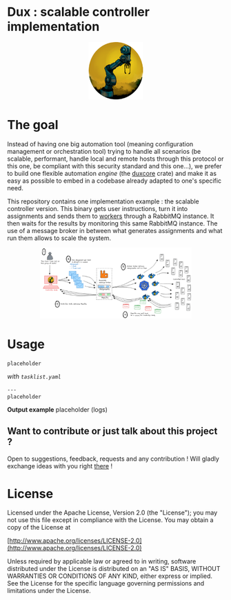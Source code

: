 # Dux : scalable controller implementation
<div align="center">
<img src="img/dux.png" width="25%">
</div>

# The goal
Instead of having one big automation tool (meaning configuration management or orchestration tool) trying to handle all scenarios (be scalable, performant, handle local and remote hosts through this protocol or this one, be compliant with this security standard and this one...), we prefer to build one flexible automation *engine* (the [duxcore](https://crates.io/crates/duxcore) crate) and make it as easy as possible to embed in a codebase already adapted to one's specific need.

This repository contains one implementation example : the scalable controller version. This binary gets user instructions, turn it into assignments and sends them to [workers](https://gitlab.com/dux-tool/dux-scalable-worker) through a RabbitMQ instance. It then waits for the results by monitoring this same RabbitMQ instance. The use of a message broker in between what generates assignments and what run them allows to scale the system.

<div align="center">
<img src="img/scalable-illustration.png" width="70%">
</div>

# Usage
~~~
placeholder
~~~

*with `tasklist.yaml`*
~~~
---
placeholder
~~~

**Output example**
placeholder (logs)

## Want to contribute or just talk about this project ?
Open to suggestions, feedback, requests and any contribution ! Will gladly exchange ideas with you right [there](https://discord.com/invite/2gxAW7uzsx) !

# License
Licensed under the Apache License, Version 2.0 (the "License");
you may not use this file except in compliance with the License.
You may obtain a copy of the License at

[http://www.apache.org/licenses/LICENSE-2.0](http://www.apache.org/licenses/LICENSE-2.0)

Unless required by applicable law or agreed to in writing, software
distributed under the License is distributed on an "AS IS" BASIS,
WITHOUT WARRANTIES OR CONDITIONS OF ANY KIND, either express or implied.
See the License for the specific language governing permissions and
limitations under the License.
